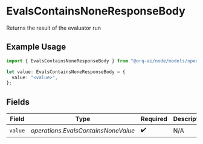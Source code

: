 # EvalsContainsNoneResponseBody

Returns the result of the evaluator run

## Example Usage

```typescript
import { EvalsContainsNoneResponseBody } from "@orq-ai/node/models/operations";

let value: EvalsContainsNoneResponseBody = {
  value: "<value>",
};
```

## Fields

| Field                               | Type                                | Required                            | Description                         |
| ----------------------------------- | ----------------------------------- | ----------------------------------- | ----------------------------------- |
| `value`                             | *operations.EvalsContainsNoneValue* | :heavy_check_mark:                  | N/A                                 |